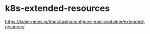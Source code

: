 # k8s-extended-resources

https://kubernetes.io/docs/tasks/configure-pod-container/extended-resource/

